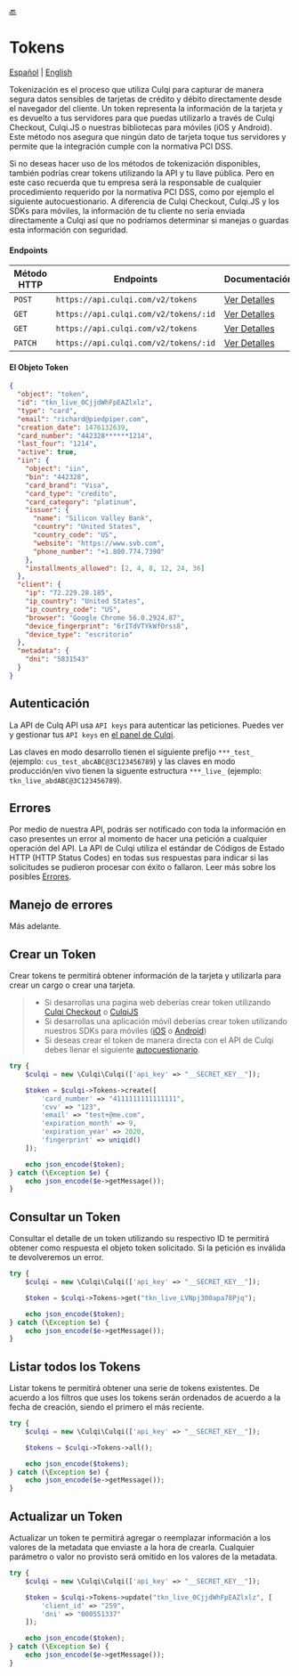 [:back:](/docs/README.md)

# Tokens

[Español](/docs/tokens/README.es.md) |
[English](/docs/tokens/README.md)

Tokenización es el proceso que utiliza Culqi para capturar de manera segura datos sensibles de tarjetas de crédito y débito directamente desde el navegador del cliente. Un token representa la información de la tarjeta y es devuelto a tus servidores para que puedas utilizarlo a través de Culqi Checkout, Culqi.JS o nuestras bibliotecas para móviles (iOS y Android). Este método nos asegura que ningún dato de tarjeta toque tus servidores y permite que la integración cumple con la normativa PCI DSS.

Si no deseas hacer uso de los métodos de tokenización disponibles, también podrías crear tokens utilizando la API y tu llave pública. Pero en este caso recuerda que tu empresa será la responsable de cualquier procedimiento requerido por la normativa PCI DSS, como por ejemplo el siguiente autocuestionario. A diferencia de Culqi Checkout, Culqi.JS y los SDKs para móviles, la información de tu cliente no sería enviada directamente a Culqi así que no podríamos determinar si manejas o guardas esta información con seguridad.

#### Endpoints

| Método HTTP | Endpoints                             | Documentación                                            |
| ----------- | ------------------------------------- | -------------------------------------------------------- |
| `POST`      | `https://api.culqi.com/v2/tokens`     | [Ver Detalles](https://www.culqi.com/api/#tokens#create) |
| `GET`       | `https://api.culqi.com/v2/tokens/:id` | [Ver Detalles](https://www.culqi.com/api/#tokens#detail) |
| `GET`       | `https://api.culqi.com/v2/tokens`     | [Ver Detalles](https://www.culqi.com/api/#tokens#list)   |
| `PATCH`     | `https://api.culqi.com/v2/tokens/:id` | [Ver Detalles](https://www.culqi.com/api/#tokens#update) |

#### El Objeto Token

```json
{
  "object": "token",
  "id": "tkn_live_0CjjdWhFpEAZlxlz",
  "type": "card",
  "email": "richard@piedpiper.com",
  "creation_date": 1476132639,
  "card_number": "442328******1214",
  "last_four": "1214",
  "active": true,
  "iin": {
    "object": "iin",
    "bin": "442328",
    "card_brand": "Visa",
    "card_type": "credito",
    "card_category": "platinum",
    "issuer": {
      "name": "Silicon Valley Bank",
      "country": "United States",
      "country_code": "US",
      "website": "https://www.svb.com",
      "phone_number": "+1.800.774.7390"
    },
    "installments_allowed": [2, 4, 8, 12, 24, 36]
  },
  "client": {
    "ip": "72.229.28.185",
    "ip_country": "United States",
    "ip_country_code": "US",
    "browser": "Google Chrome 56.0.2924.87",
    "device_fingerprint": "6rITdVTYkWfOrss8",
    "device_type": "escritorio"
  },
  "metadata": {
    "dni": "5831543"
  }
}
```

## Autenticación

La API de Culq API usa `API keys` para autenticar las peticiones. Puedes ver y gestionar tus `API keys` en [el panel de Culqi](https://integ-panel.culqi.com/#/desarrollo/llaves).

Las claves en modo desarrollo tienen el siguiente prefijo `***_test_` (ejemplo: `cus_test_abcABC@3C123456789`) y las claves en modo producción/en vivo tienen la siguente estructura `***_live_` (ejemplo: `tkn_live_abdABC@3C123456789`).

## Errores

Por medio de nuestra API, podrás ser notificado con toda la información en caso presentes un error al momento de hacer una petición a cualquier operación del API. La API de Culqi utiliza el estándar de Códigos de Estado HTTP (HTTP Status Codes) en todas sus respuestas para indicar si las solicitudes se pudieron procesar con éxito o fallaron. Leer más sobre los posibles [Errores](https://www.culqi.com/api/#/errores).

## Manejo de errores

Más adelante.

## Crear un Token

Crear tokens te permitirá obtener información de la tarjeta y utilizarla para crear un cargo o crear una tarjeta.

> - Si desarrollas una pagina web deberías crear token utilizando [Culqi Checkout](https://www.culqi.com/docs/#/pagos/checkout) o [CulqiJS](https://www.culqi.com/docs/#/pagos/js)
> - Si desarrollas una aplicación móvil deberías crear token utilizando nuestros SDKs para móviles ([iOS](https://www.culqi.com/docs/#/pagos/ios) o [Android](https://www.culqi.com/docs/#/pagos/android))
> - Si deseas crear el token de manera directa con el API de Culqi debes llenar el siguiente [autocuestionario](https://www.pcisecuritystandards.org/documents/PCI-DSS-v3_2-SAQ-D_Merchant-rev1_1.pdf?agreement=true&time=1508189914058).

```php
try {
    $culqi = new \Culqi\Culqi(['api_key' => "__SECRET_KEY__"]);

    $token = $culqi->Tokens->create([
        'card_number' => "4111111111111111",
        'cvv' => "123",
        'email' => "test+@me.com",
        'expiration_month' => 9,
        'expiration_year' => 2020,
        'fingerprint' => uniqid()
    ]);

    echo json_encode($token);
} catch (\Exception $e) {
    echo json_encode($e->getMessage());
}
```

## Consultar un Token

Consultar el detalle de un token utilizando su respectivo ID te permitirá obtener como respuesta el objeto token solicitado. Si la petición es inválida te devolveremos un error.

```php
try {
    $culqi = new \Culqi\Culqi(['api_key' => "__SECRET_KEY__"]);

    $token = $culqi->Tokens->get("tkn_live_LVNpj300apa78Pjq");

    echo json_encode($token);
} catch (\Exception $e) {
    echo json_encode($e->getMessage());
}
```

## Listar todos los Tokens

Listar tokens te permitirá obtener una serie de tokens existentes. De acuerdo a los filtros que uses los tokens serán ordenados de acuerdo a la fecha de creación, siendo el primero el más reciente.

```php
try {
    $culqi = new \Culqi\Culqi(['api_key' => "__SECRET_KEY__"]);

    $tokens = $culqi->Tokens->all();

    echo json_encode($tokens);
} catch (\Exception $e) {
    echo json_encode($e->getMessage());
}
```

## Actualizar un Token

Actualizar un token te permitirá agregar o reemplazar información a los valores de la metadata que enviaste a la hora de crearla. Cualquier parámetro o valor no provisto será omitido en los valores de la metadata.

```php
try {
    $culqi = new \Culqi\Culqi(['api_key' => "__SECRET_KEY__"]);

    $token = $culqi->Tokens->update("tkn_live_0CjjdWhFpEAZlxlz", [
        'client_id' => "259",
        'dni' => "000551337"
    ]);

    echo json_encode($token);
} catch (\Exception $e) {
    echo json_encode($e->getMessage());
}
```
